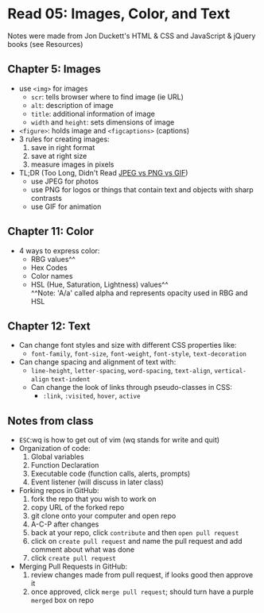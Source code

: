 # Read 05: Images, Color, and Text

Notes were made from Jon Duckett's HTML & CSS and JavaScript & jQuery books (see Resources)

## Chapter 5: Images
* use `<img>` for images
  * `scr`: tells browser where to find image (ie URL)
  * `alt`: description of image
  * `title`: additional information of image
  * `width` and `height`: sets dimensions of image
* `<figure>`: holds image and `<figcaptions>` (captions)
* 3 rules for creating images:
  1. save in right format
  2. save at right size
  3. measure images in pixels
* TL;DR (Too Long, Didn't Read [JPEG vs PNG vs GIF](https://blog.imagekit.io/jpeg-vs-png-vs-gif-which-image-format-to-use-and-when-c8913ae3e01d))
  * use JPEG for photos
  * use PNG for logos or things that contain text and objects with sharp contrasts
  * use GIF for animation

## Chapter 11: Color

* 4 ways to express color:
  * RBG values^^
  * Hex Codes
  * Color names
  * HSL (Hue, Saturation, Lightness) values^^  
  ^^Note: 'A/a' called alpha and represents opacity used in RBG and HSL

## Chapter 12: Text

* Can change font styles and size with different CSS properties like:
  * `font-family`, `font-size`, `font-weight`, `font-style`, `text-decoration`
* Can change spacing and alignment of text with:
  * `line-height`, `letter-spacing`, `word-spacing`, `text-align`, `vertical-align` `text-indent`
  * Can change the look of links through pseudo-classes in CSS:
    * `:link`, `:visited`, `hover`, `active`

## Notes from class

* `ESC`:wq is how to get out of vim (wq stands for write and quit)
* Organization of code:
  1. Global variables
  2. Function Declaration
  3. Executable code (function calls, alerts, prompts)
  4. Event listener (will discuss in later class)
* Forking repos in GitHub:
  1. fork the repo that you wish to work on
  2. copy URL of the forked repo
  3. git clone onto your computer and open repo
  4. A-C-P after changes
  5. back at your repo, click `contribute` and then `open pull request`
  6. click on `create pull request` and name the pull request and add comment about what was done
  7. click `create pull request`
* Merging Pull Requests in GitHub:
  1. review changes made from pull request, if looks good then approve it
  2. once approved, click `merge pull request`; should turn have a purple `merged` box on repo
  